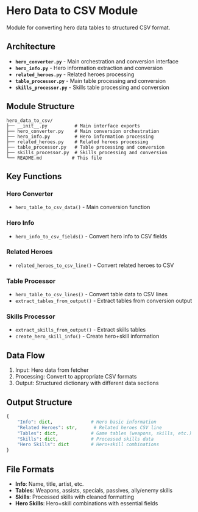 # Hero Data to CSV Module

Module for converting hero data tables to structured CSV format.

## Architecture

- **`hero_converter.py`** - Main orchestration and conversion interface
- **`hero_info.py`** - Hero information extraction and conversion
- **`related_heroes.py`** - Related heroes processing
- **`table_processor.py`** - Main table processing and conversion
- **`skills_processor.py`** - Skills table processing and conversion

## Module Structure

```
hero_data_to_csv/
├── __init__.py          # Main interface exports
├── hero_converter.py    # Main conversion orchestration
├── hero_info.py         # Hero information processing
├── related_heroes.py    # Related heroes processing
├── table_processor.py   # Table processing and conversion
├── skills_processor.py  # Skills processing and conversion
└── README.md           # This file
```

## Key Functions

### Hero Converter
- `hero_table_to_csv_data()` - Main conversion function

### Hero Info
- `hero_info_to_csv_fields()` - Convert hero info to CSV fields

### Related Heroes
- `related_heroes_to_csv_line()` - Convert related heroes to CSV

### Table Processor
- `hero_table_to_csv_lines()` - Convert table data to CSV lines
- `extract_tables_from_output()` - Extract tables from conversion output

### Skills Processor
- `extract_skills_from_output()` - Extract skills tables
- `create_hero_skill_info()` - Create hero+skill information

## Data Flow

1. Input: Hero data from fetcher
2. Processing: Convert to appropriate CSV formats
3. Output: Structured dictionary with different data sections

## Output Structure

```python
{
    "Info": dict,              # Hero basic information
    "Related Heroes": str,      # Related heroes CSV line
    "Tables": dict,            # Game tables (weapons, skills, etc.)
    "Skills": dict,            # Processed skills data
    "Hero Skills": dict        # Hero+skill combinations
}
```

## File Formats

- **Info**: Name, title, artist, etc.
- **Tables**: Weapons, assists, specials, passives, ally/enemy skills
- **Skills**: Processed skills with cleaned formatting
- **Hero Skills**: Hero+skill combinations with essential fields

